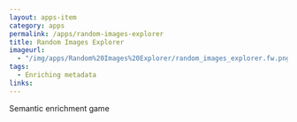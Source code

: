 ```yaml
---
layout: apps-item
category: apps
permalink: /apps/random-images-explorer
title: Random Images Explorer
imageurl:
  - "/img/apps/Random%20Images%20Explorer/random_images_explorer.fw.png"
tags:
  - Enriching metadata
links:
---
```


Semantic enrichment game

